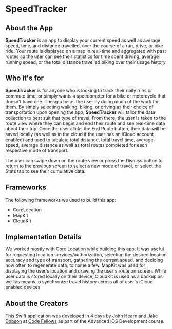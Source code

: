 # __SpeedTracker__

## About the App
__SpeedTracker__ is an app to display your current speed as well as average speed, time,  and distance travelled, over the course of a run, drive, or bike ride. Your route is displayed on a map in real-time and aggregated with past routes so the user can see their statistics for time spent driving, average running speed, or the total distance travelled biking over their usage history.

## Who it's for
__SpeedTracker__ is for anyone who is looking to track their daily runs or commute time, or simply wants a speedometer for a bike or motorcycle that doesn't have one. The app helps the user by doing much of the work for them. By simply selecting walking, biking, or driving as their choice of transportation upon opening the app, __SpeedTracker__ will tailor the data collection to best suit that type of travel. From there, the user is taken to the route view where they can begin and end their route and see real-time data about their trip. Once the user clicks the End Route button, their data  will be saved locally (as well as in the cloud if the user has an iCloud account enabled) and used to tabulate total distance, total travel time, average speed, average distance as well as total routes completed for each respective mode of transport.

The user can swipe down on the route view or press the Dismiss button to return to the previous screen to select a new mode of travel, or select the Stats tab to see their cumulative data.

## Frameworks
The following frameworks we used to build this app:
- CoreLocation
- MapKit
- CloudKit

## Implementation Details
We worked mostly with Core Location while building this app. It was useful for requesting location services/authorization, selecting the desired location accuracy and type of transport, gathering the current speed,  and deciding how often to regenerate data; to name a few. MapKit was used for displaying the user's location and drawing the user's route on screen. While user data is stored locally on their device, CloudKit is used as a backup as well as means to synchronize travel history across all of user's iCloud-enabled devices.

## About the Creators
This Swift application was developed in 4 days by [John Hearn](https://github.com/JohnTheBastard/) and [Jake Dobson](https://github.com/JakeDobson/) at [Code Fellows](https://www.codefellows.org/) as part of the Advanced iOS Development course.